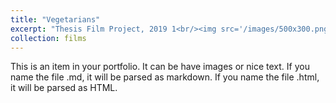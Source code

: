 ```yaml
---
title: "Vegetarians"
excerpt: "Thesis Film Project, 2019 1<br/><img src='/images/500x300.png'>"
collection: films
---
```


This is an item in your portfolio. It can be have images or nice text. If you name the file .md, it will be parsed as markdown. If you name the file .html, it will be parsed as HTML. 
